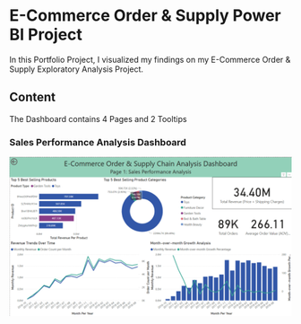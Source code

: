 # E-Commerce Order & Supply Power BI Project
In this Portfolio Project, I visualized my findings on my E-Commerce Order & Supply Exploratory Analysis Project.

## Content
The Dashboard contains 4 Pages and 2 Tooltips

### Sales Performance Analysis Dashboard
![Sales Performance](Dashboards/sales_performance.png)
